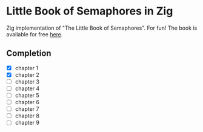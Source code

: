 # Little Book of Semaphores in Zig

Zig implementation of "The Little Book of Semaphores". For fun!
The book is available for free [here](https://greenteapress.com/wp/semaphores/).

## Completion

- [x] chapter 1
- [x] chapter 2
- [ ] chapter 3
- [ ] chapter 4
- [ ] chapter 5
- [ ] chapter 6
- [ ] chapter 7
- [ ] chapter 8
- [ ] chapter 9

